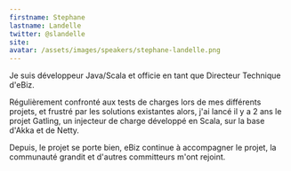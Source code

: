 ```yaml
---
firstname: Stephane
lastname: Landelle
twitter: @slandelle
site: 
avatar: /assets/images/speakers/stephane-landelle.png
---
```


Je suis développeur Java/Scala et officie en tant que Directeur Technique d'eBiz.

Régulièrement confronté aux tests de charges lors de mes différents projets, et frustré par les solutions existantes alors, j'ai lancé il y a 2 ans le projet Gatling, un injecteur de charge développé en Scala, sur la base d'Akka et de Netty.

Depuis, le projet se porte bien, eBiz continue à accompagner le projet, la communauté grandit et d'autres committeurs m'ont rejoint.